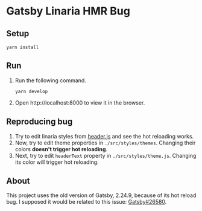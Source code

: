 # Gatsby Linaria HMR Bug

## Setup

```shell
yarn install
```

## Run

1. Run the following command.
   ```shell
   yarn develop
   ```
2. Open http://localhost:8000 to view it in the browser.

## Reproducing bug

1. Try to edit linaria styles from [header.js](./src/components/header.js) and see the hot reloading works.
2. Now, try to edit theme properties in `./src/styles/themes`. Changing their colors **doesn't trigger hot reloading**.
3. Next, try to edit `headerText` property in `./src/styles/theme.js`. Changing its color will trigger hot reloading.

## About

This project uses the old version of Gatsby, 2.24.9, because of its hot reload bug. I supposed it would be related to this issue: [Gatsby#26580](https://github.com/gatsbyjs/gatsby/issues/26580).
